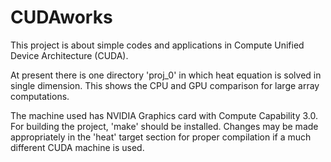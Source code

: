 CUDAworks
=========

This project is about simple codes and applications in Compute Unified Device Architecture (CUDA).

At present there is one directory 'proj_0' in which heat equation is solved in single dimension. This shows the CPU and GPU comparison for large array computations.

The machine used has NVIDIA Graphics card with Compute Capability 3.0. For building the project, 'make' should be installed. Changes may be made appropriately in the 'heat' target section for proper compilation if a much different CUDA machine is used.
